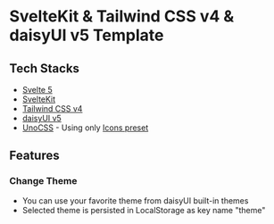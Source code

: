 # SvelteKit & Tailwind CSS v4 & daisyUI v5 Template

## Tech Stacks

- [Svelte 5](https://svelte.dev/docs/svelte/overview)
- [SvelteKit](https://svelte.dev/docs/kit/introduction)
- [Tailwind CSS v4](https://tailwindcss.com/)
- [daisyUI v5](https://daisyui.com/)
- [UnoCSS](https://unocss.dev/) - Using only [Icons preset](https://unocss.dev/presets/icons)

## Features

### Change Theme

- You can use your favorite theme from daisyUI built-in themes
- Selected theme is persisted in LocalStorage as key name "theme"
